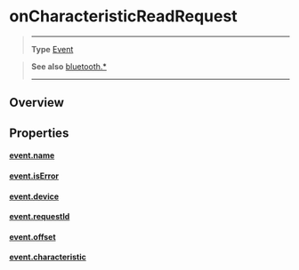 # onCharacteristicReadRequest

> --------------------- ------------------------------------------------------------------------------------------
> __Type__              [Event](https://docs.coronalabs.com/api/type/Event.html)


> __See also__          [bluetooth.*](/plugin/bluetooth.md)
> --------------------- ------------------------------------------------------------------------------------------

## Overview

## Properties

#### [event.name](/plugin/bluetooth/type/Server/event/onCharacteristicReadRequest/name.md)

#### [event.isError](/plugin/bluetooth/type/Server/event/onCharacteristicReadRequest/isError.md)

#### [event.device](/plugin/bluetooth/type/Server/event/onCharacteristicReadRequest/device.md)

#### [event.requestId](/plugin/bluetooth/type/Server/event/onCharacteristicReadRequest/requestId.md)

#### [event.offset](/plugin/bluetooth/type/Server/event/onCharacteristicReadRequest/offset.md)

#### [event.characteristic](/plugin/bluetooth/type/Server/event/onCharacteristicReadRequest/characteristic.md)